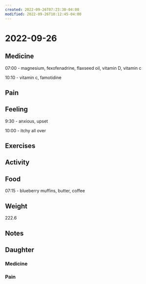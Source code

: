 ```yaml
---
created: 2022-09-26T07:23:30-04:00
modified: 2022-09-26T10:12:45-04:00
---
```


# 2022-09-26

## Medicine

07:00 - magnesium, fexofenadrine, flaxseed oil, vitamin D, vitamin c 

10:10 - vitamin c, famotidine

## Pain


## Feeling

9:30 - anxious, upset

10:00 - itchy all over 

## Exercises


## Activity


## Food

07:15 - blueberry muffins, butter, coffee 

## Weight

222.6

## Notes


## Daughter


### Medicine


### Pain

